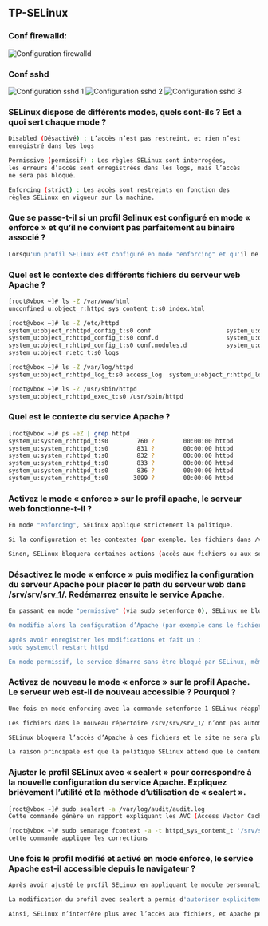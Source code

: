 ## TP-SELinux

### Conf firewalld:

![Configuration firewalld](https://imgur.com/a/MO4Yl0w)

### Conf sshd

![Configuration sshd 1](https://imgur.com/GNjw6yE)
![Configuration sshd 2](https://imgur.com/WKVcRyJ)
![Configuration sshd 3](https://imgur.com/1lcwWRp)


### SELinux dispose de différents modes, quels sont-ils ? Est a quoi sert chaque mode ?

```bash
Disabled (Désactivé) : L’accès n’est pas restreint, et rien n’est
enregistré dans les logs

Permissive (permissif) : Les règles SELinux sont interrogées,
les erreurs d’accès sont enregistrées dans les logs, mais l’accès
ne sera pas bloqué.

Enforcing (strict) : Les accès sont restreints en fonction des
règles SELinux en vigueur sur la machine.
```

### Que se passe-t-il si un profil Selinux est configuré en mode « enforce » et qu’il ne convient pas parfaitement au binaire associé ?

```bash
Lorsqu'un profil SELinux est configuré en mode "enforcing" et qu'il ne correspond pas parfaitement au comportement attendu d'un programme ou binaire spécifique, cela peut entraîner des restrictions d'accès ou des erreurs d'exécution.
```

### Quel est le contexte des différents fichiers du serveur web Apache ?

```bash
[root@vbox ~]# ls -Z /var/www/html
unconfined_u:object_r:httpd_sys_content_t:s0 index.html

[root@vbox ~]# ls -Z /etc/httpd
system_u:object_r:httpd_config_t:s0 conf                     system_u:object_r:etc_t:s0 modules
system_u:object_r:httpd_config_t:s0 conf.d                   system_u:object_r:etc_t:s0 run
system_u:object_r:httpd_config_t:s0 conf.modules.d           system_u:object_r:etc_t:s0 state
system_u:object_r:etc_t:s0 logs

[root@vbox ~]# ls -Z /var/log/httpd
system_u:object_r:httpd_log_t:s0 access_log  system_u:object_r:httpd_log_t:s0 error_log

[root@vbox ~]# ls -Z /usr/sbin/httpd
system_u:object_r:httpd_exec_t:s0 /usr/sbin/httpd
```

### Quel est le contexte du service Apache ?

```bash
[root@vbox ~]# ps -eZ | grep httpd
system_u:system_r:httpd_t:s0        760 ?        00:00:00 httpd
system_u:system_r:httpd_t:s0        831 ?        00:00:00 httpd
system_u:system_r:httpd_t:s0        832 ?        00:00:00 httpd
system_u:system_r:httpd_t:s0        833 ?        00:00:00 httpd
system_u:system_r:httpd_t:s0        836 ?        00:00:00 httpd
system_u:system_r:httpd_t:s0       3099 ?        00:00:00 httpd
```

### Activez le mode « enforce » sur le profil apache, le serveur web fonctionne-t-il ?

```bash
En mode "enforcing", SELinux applique strictement la politique.

Si la configuration et les contextes (par exemple, les fichiers dans /var/www/html labellisés en httpd_sys_content_t) sont corrects, Apache continue de fonctionner normalement.

Sinon, SELinux bloquera certaines actions (accès aux fichiers ou aux sockets) et le serveur web pourra rencontrer des erreurs.
```

### Désactivez le mode « enforce » puis modifiez la configuration du serveur Apache pour placer le path du serveur web dans /srv/srv/srv_1/. Redémarrez ensuite le service Apache.

```bash
En passant en mode "permissive" (via sudo setenforce 0), SELinux ne bloque pas les actions même si les fichiers n'ont pas le bon contexte.

On modifie alors la configuration d’Apache (par exemple dans le fichier de configuration principal) pour définir le DocumentRoot sur /srv/srv/srv_1/.

Après avoir enregistrer les modifications et fait un :
sudo systemctl restart httpd

En mode permissif, le service démarre sans être bloqué par SELinux, même si les nouveaux fichiers dans /srv/srv/srv_1/ n’ont pas le contexte attendu.
```

### Activez de nouveau le mode « enforce » sur le profil Apache. Le serveur web est-il de nouveau accessible ? Pourquoi ?

```bash
Une fois en mode enforcing avec la commande setenforce 1 SELinux réapplique ses règles.

Les fichiers dans le nouveau répertoire /srv/srv/srv_1/ n’ont pas automatiquement le bon contexte.

SELinux bloquera l’accès d’Apache à ces fichiers et le site ne sera plus accessible.

La raison principale est que la politique SELinux attend que le contenu servi par Apache porte le bon label. Sans ajustement, le nouveau chemin n’est pas autorisé.
```

### Ajuster le profil SELinux avec « sealert » pour correspondre à la nouvelle configuration du service Apache. Expliquez brièvement l’utilité et la méthode d’utilisation de « sealert ».

```bash
[root@vbox ~]# sudo sealert -a /var/log/audit/audit.log
Cette commande génère un rapport expliquant les AVC (Access Vector Cache) et propose des solutions.

[root@vbox ~]# sudo semanage fcontext -a -t httpd_sys_content_t '/srv/srv/srv_1(/.*)?'
cette commande applique les corrections
```

### Une fois le profil modifié et activé en mode enforce, le service Apache est-il accessible depuis le navigateur ?

```bash
Après avoir ajusté le profil SELinux en appliquant le module personnalisé qui autorise Apache à accéder aux fichiers dans le nouveau chemin et en remettant SELinux en mode "enforcing" le service Apache sera de nouveau accessible.

La modification du profil avec sealert a permis d'autoriser explicitement l'accès au contenu dans /srv/srv/srv_1/.

Ainsi, SELinux n’interfère plus avec l’accès aux fichiers, et Apache peut servir le contenu normalement.
```
